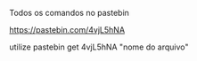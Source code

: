 Todos os comandos no pastebin

https://pastebin.com/4vjL5hNA

utilize pastebin get 4vjL5hNA "nome do arquivo"